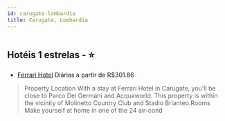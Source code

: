 ```yaml
---
id: carugate-lombardia
title: Carugate, Lombardia
---
```


<center><img src="https://assets.cosmos-data.com/1/0547929950adbcb43d1c4874abf84f9d-478284.jpg" alt="" /></center>


## Hotéis 1 estrelas - ⭐️

-    [Ferrari Hotel](https://www.hurb.com/hoteis/carugate/ferrari-hotel-JNP-JP555067?cmp=18055) Diárias a partir de R$301.86
   > Property Location With a stay at Ferrari Hotel in Carugate, you&apos;ll be close to Parco Dei Germani and Acquaworld.  This property is within the vicinity of Molinetto Country Club and Stadio Brianteo.Rooms Make yourself at home in one of the 24 air-cond
